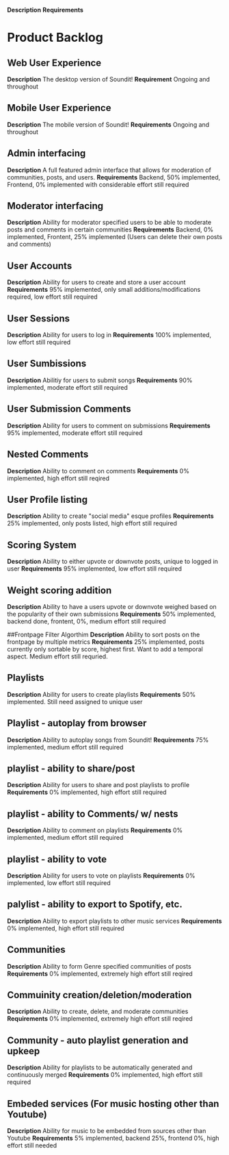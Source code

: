 
**Description**
**Requirements**


# Product Backlog

## Web User Experience
**Description** The desktop version of Soundit!
**Requirement** Ongoing and throughout

## Mobile User Experience
**Description** The mobile version of Soundit!
**Requirements** Ongoing and throughout

## Admin interfacing
**Description** A full featured admin interface that allows for moderation of communities, posts, and users.
**Requirements** Backend, 50% implemented, Frontend, 0% implemented with considerable effort still required

## Moderator interfacing
**Description** Ability for moderator specified users to be able to moderate posts and comments in certain communities
**Requirements** Backend, 0% implemented, Frontent, 25% implemented (Users can delete their own posts and comments)

## User Accounts
**Description** Ability for users to create and store a user account
**Requirements** 95% implemented, only small additions/modifications required, low effort still required

## User Sessions
**Description** Ability for users to log in
**Requirements** 100% implemented, low effort still required

## User Sumbissions
**Description** Abilitiy for users to submit songs
**Requirements** 90% implemented, moderate effort still required

## User Submission Comments
**Description** Ability for users to comment on submissions
**Requirements** 95% implemented, moderate effort still required

## Nested Comments
**Description** Ability to comment on comments
**Requirements** 0% implemented, high effort still reqired

## User Profile listing
**Description** Ability to create "social media" esque profiles
**Requirements** 25% implemented, only posts listed, high effort still required

## Scoring System
**Description** Ability to either upvote or downvote posts, unique to logged in user
**Requirements** 95% implemented, low effort still required

## Weight scoring addition
**Description** Ability to have a users upvote or downvote weighed based on the popularity of their own submissions
**Requirements** 50% implemented, backend done, frontent, 0%, medium effort still required

##Frontpage Filter Algorthim
**Description** Ability to sort posts on the frontpage by multiple metrics
**Requirements** 25% implemented, posts currently only sortable by score, highest first. Want to add a temporal aspect. Medium effort still requried.

## Playlists
**Description** Ability for users to create playlists
**Requirements** 50% implemented. Still need assigned to unique user

## Playlist - autoplay from browser
**Description** Ability to autoplay songs from Soundit!
**Requirements** 75% implemented, medium effort still required

## playlist - ability to share/post
**Description** Ability for users to share and post playlists to profile
**Requirements** 0% implemented, high effort still required 
 
## playlist - ability to Comments/ w/ nests
**Description** Ability to comment on playlists
**Requirements** 0% implemented, medium effort still required

## playlist - ability to vote
**Description** Ability for users to vote on playlists
**Requirements** 0% implemented, low effort still required

## palylist - ability to export to Spotify, etc.
**Description** Ability to export playlists to other music services
**Requirements** 0% implemented, high effort still required

## Communities
**Description** Ability to form Genre specified communities of posts
**Requirements** 0% implemented, extremely high effort still reqired

## Commuinity creation/deletion/moderation
**Description** Ability to create, delete, and moderate communities
**Requirements** 0% implemented, extremely high effort still reqired

## Community - auto playlist generation and upkeep
**Description** Ability for playlists to be automatically generated and continuously merged
**Requirements** 0% implemented, high effort still required

## Embeded services (For music hosting other than Youtube)
**Description** Ability for music to be embedded from sources other than Youtube
**Requirements** 5% implemented, backend 25%, frontend 0%, high effort still needed